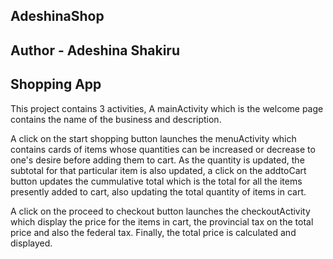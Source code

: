 ## AdeshinaShop
## Author - Adeshina Shakiru
## Shopping App

This project contains 3 activities, A mainActivity which is the welcome page contains the name of the business and description.

A click on the start shopping button launches the menuActivity which contains cards of items whose quantities can be increased or decrease to one's desire before adding them to cart. As the quantity is updated, the subtotal for that particular item is also updated, a click on the addtoCart button updates the cummulative total which is the total for all the items presently added to cart, also updating the total quantity of items in cart. 

A click on the proceed to checkout button launches the checkoutActivity which display the price for the items in cart, the provincial tax on the total price and also the federal tax. Finally, the total price is calculated and displayed.



  
